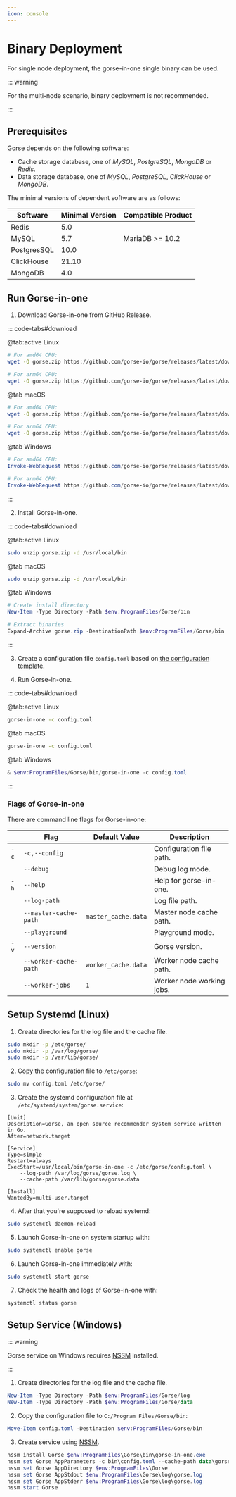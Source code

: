 ```yaml
---
icon: console
---
```

# Binary Deployment

For single node deployment, the gorse-in-one single binary can be used.

::: warning

For the multi-node scenario, binary deployment is not recommended.

:::

## Prerequisites

Gorse depends on the following software:

- Cache storage database, one of *MySQL*, *PostgreSQL*, *MongoDB* or *Redis*.
- Data storage database, one of *MySQL*, *PostgreSQL*, *ClickHouse* or *MongoDB*.

The minimal versions of dependent software are as follows:

| Software    | Minimal Version | Compatible Product |
|-------------|-----------------|-|
| Redis       | 5.0             | |
| MySQL       | 5.7             | MariaDB >= 10.2 |
| PostgresSQL | 10.0            | |
| ClickHouse  | 21.10           | |
| MongoDB     | 4.0             | |

## Run Gorse-in-one

1. Download Gorse-in-one from GitHub Release.

::: code-tabs#download

@tab:active Linux

```bash
# For amd64 CPU:
wget -O gorse.zip https://github.com/gorse-io/gorse/releases/latest/download/gorse_linux_amd64.zip

# For arm64 CPU:
wget -O gorse.zip https://github.com/gorse-io/gorse/releases/latest/download/gorse_linux_arm64.zip
```

@tab macOS

```bash
# For amd64 CPU:
wget -O gorse.zip https://github.com/gorse-io/gorse/releases/latest/download/gorse_darwin_amd64.zip

# For arm64 CPU:
wget -O gorse.zip https://github.com/gorse-io/gorse/releases/latest/download/gorse_darwin_arm64.zip
```

@tab Windows

```powershell
# For amd64 CPU:
Invoke-WebRequest https://github.com/gorse-io/gorse/releases/latest/download/gorse_windows_amd64.zip -OutFile gorse.zip

# For arm64 CPU:
Invoke-WebRequest https://github.com/gorse-io/gorse/releases/latest/download/gorse_windows_arm64.zip -OutFile gorse.zip
```

:::

2. Install Gorse-in-one.


::: code-tabs#download

@tab:active Linux

```bash
sudo unzip gorse.zip -d /usr/local/bin
```

@tab macOS

```bash
sudo unzip gorse.zip -d /usr/local/bin
```

@tab Windows

```powershell
# Create install directory
New-Item -Type Directory -Path $env:ProgramFiles/Gorse/bin

# Extract binaries
Expand-Archive gorse.zip -DestinationPath $env:ProgramFiles/Gorse/bin
```

:::

3. Create a configuration file `config.toml` based on [the configuration template](https://github.com/gorse-io/gorse/blob/release-0.4/config/config.toml).

4. Run Gorse-in-one.

::: code-tabs#download

@tab:active Linux

```bash
gorse-in-one -c config.toml 
```

@tab macOS

```bash
gorse-in-one -c config.toml 
```

@tab Windows

```powershell
& $env:ProgramFiles/Gorse/bin/gorse-in-one -c config.toml
```

:::

### Flags of Gorse-in-one

There are command line flags for Gorse-in-one:

| <FontIcon icon="rightarrow"/> | Flag | Default Value | Description |
|-|-|-|-|
| `-c` | `-c,--config` | | Configuration file path. |
| | `--debug` | | Debug log mode. |
| `-h` | `--help` | | Help for gorse-in-one. |
| | `--log-path` | | Log file path. |
| | `--master-cache-path` | `master_cache.data` | Master node cache path. |
| | `--playground` | | Playground mode. |
| `-v` | `--version` | | Gorse version. |
| | `--worker-cache-path` | `worker_cache.data` | Worker node cache path. |
| | `--worker-jobs` | `1` |  Worker node working jobs. |

## Setup Systemd (Linux)

1. Create directories for the log file and the cache file.

```bash
sudo mkdir -p /etc/gorse/
sudo mkdir -p /var/log/gorse/
sudo mkdir -p /var/lib/gorse/
```

2. Copy the configuration file to `/etc/gorse`:

```bash
sudo mv config.toml /etc/gorse/
```

3. Create the systemd configuration file at `/etc/systemd/system/gorse.service`:

```systemd
[Unit]
Description=Gorse, an open source recommender system service written in Go.
After=network.target

[Service]
Type=simple
Restart=always
ExecStart=/usr/local/bin/gorse-in-one -c /etc/gorse/config.toml \
    --log-path /var/log/gorse/gorse.log \
    --cache-path /var/lib/gorse/gorse.data

[Install]
WantedBy=multi-user.target
```

4. After that you're supposed to reload systemd:

```bash
sudo systemctl daemon-reload
```

5. Launch Gorse-in-one on system startup with:

```bash
sudo systemctl enable gorse
```

6. Launch Gorse-in-one immediately with:

```bash
sudo systemctl start gorse
```

7. Check the health and logs of Gorse-in-one with:

```bash
systemctl status gorse
```

## Setup Service (Windows)

::: warning

Gorse service on Windows requires [NSSM](https://nssm.cc/) installed.

:::

1. Create directories for the log file and the cache file.

```powershell
New-Item -Type Directory -Path $env:ProgramFiles/Gorse/log
New-Item -Type Directory -Path $env:ProgramFiles/Gorse/data
```

2. Copy the configuration file to `C:/Program Files/Gorse/bin`:

```powershell
Move-Item config.toml -Destination $env:ProgramFiles/Gorse/bin
```

3. Create service using [NSSM](https://nssm.cc/).

```powershell
nssm install Gorse $env:ProgramFiles\Gorse\bin\gorse-in-one.exe
nssm set Gorse AppParameters -c bin\config.toml --cache-path data\gorse.data
nssm set Gorse AppDirectory $env:ProgramFiles\Gorse
nssm set Gorse AppStdout $env:ProgramFiles\Gorse\log\gorse.log
nssm set Gorse AppStderr $env:ProgramFiles\Gorse\log\gorse.log
nssm start Gorse
```
